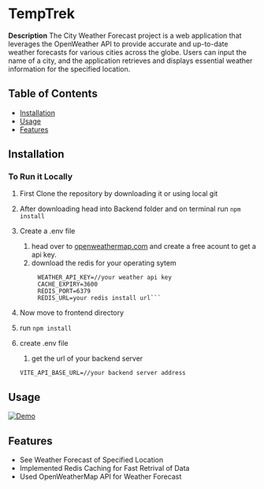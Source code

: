 # TempTrek

**Description**
The City Weather Forecast project is a web application that leverages the OpenWeather API to provide accurate and up-to-date weather forecasts for various cities across the globe. Users can input the name of a city, and the application retrieves and displays essential weather information for the specified location.

## Table of Contents

- [Installation](#installation)
- [Usage](#usage)
- [Features](#features)

## Installation

### To Run it Locally

1. First Clone the repository by downloading it or using local git
2. After downloading head into Backend folder and on terminal run `npm install`
3. Create a .env file

   1. head over to [openweathermap.com](https://home.openweathermap.org/users/sign_up) and create a free acount to get a api key.
   2. download the redis for your operating sytem

   ````PORT=3000
        WEATHER_API_KEY=//your weather api key
        CACHE_EXPIRY=3600
        REDIS_PORT=6379
        REDIS_URL=your redis install url```

   ````

4. Now move to frontend directory
5. run `npm install`
6. create .env file
   1. get the url of your backend server
   ```
   VITE_API_BASE_URL=//your backend server address
   ```

## Usage

[![Demo](http://img.youtube.com/vi/QbgQwmLOIcY/0.jpg)](https://youtu.be/QbgQwmLOIcY "Video Title")

## Features

- See Weather Forecast of Specified Location
- Implemented Redis Caching for Fast Retrival of Data
- Used OpenWeatherMap API for Weather Forecast
